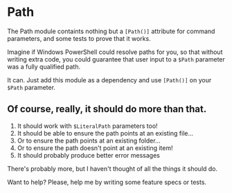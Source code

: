 ﻿# Path

The Path module containts nothing but a `[Path()]` attribute for command parameters, and some tests to prove that it works.

Imagine if Windows PowerShell could resolve paths for you, so that without writing extra code, you could guarantee that user input to a `$Path` parameter was a fully qualified path.

It can. Just add this module as a dependency and use `[Path()]` on your `$Path` parameter.

## Of course, really, it should do more than that.

1. It should work with `$LiteralPath` parameters too!
2. It should be able to ensure the path points at an existing file...
3. Or to ensure the path points at an existing folder...
4. Or to ensure the path doesn't point at an existing item!
5. It should probably produce better error messages

There's probably more, but I haven't thought of all the things it should do.

Want to help? Please, help me by writing some feature specs or tests. 